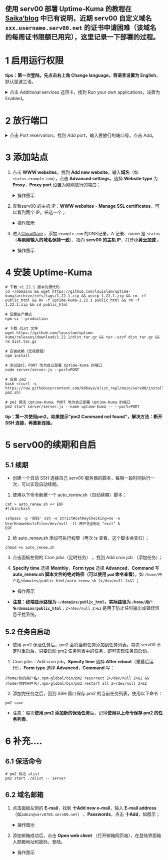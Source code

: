 ## 使用 serv00 部署 Uptime-Kuma 的教程在 [Saika‘blog](https://blog.rappit.site/2024/01/27/serv00_logs/) 中已有说明，近期 serv00 自定义域名 `xxx.username.serv00.net` 的证书申请困难（该域名的每周证书限额已用完），这里记录一下部署的过程。
# 1 启用运行权限

**tips：第一次登陆，先点击右上角 Change language，将语言设置为 English**，默认是波兰语。

<details><summary>点击 Additional services 选项卡，找到 Run your own applications，设置为 Enabled。</summary>
<p>

![image](https://github.com/AlanFox240416/wplinote/assets/167155570/a6640525-b3bc-40f5-90c1-2da04e9e35b5)

</p>
</details> 

# 2 放行端口
<details><summary>点击 Port reservation，找到 Add port，输入要放行的端口号，点击 Add。</summary>
<p>

![image](https://github.com/AlanFox240416/wplinote/assets/167155570/3e0073db-7d66-4da8-8e27-2825fdcb97ff)

</p>
</details> 

# 3 添加站点

1. 点击 **WWW websites**，找到 **Add new website**，输入**域名**（如 `status.example.com`），点击 **Advanced settings**，选择 **Website type** 为 **Proxy**，**Proxy port** 设置为刚刚放行的端口；

    <details><summary>操作图示</summary>
    <p>
    
    ![image](https://github.com/AlanFox240416/wplinote/assets/167155570/bf7fc9a3-19d9-4301-a746-20369144bb15)
    
    </p>
    </details> 

2. 查看serv00 的主机 IP：**WWW websites** - **Manage SSL certificates**，可以看到两个 IP，任选一个；
    <details><summary>操作图示</summary>
    <p>
    
    ![image](https://github.com/AlanFox240416/wplinote/assets/167155570/1726e8c3-2c83-461b-9b2e-8dbf03bcb777)
    
    </p>
    </details> 

4. 进入[Cloudflare](https://dash.cloudflare.com/) ，添加 `example.com` 的DNS记录，A 记录、name 是 `status` （**与刚刚输入的域名保持一致**）、指向 **serv00 的主机 IP**、打开**小黄云加速** 。

    <details><summary>操作图示</summary>
    <p>
    
    ![image](https://github.com/AlanFox240416/wplinote/assets/167155570/6873e3e0-ff78-458b-b939-43a1692bb5ff)
    
    </p>
    </details> 

# 4 安装 Uptime-Kuma

```shell
# 下载 v1.22.1 版本的源代码
cd ~/domains && wget https://github.com/louislam/uptime-kuma/archive/refs/tags/1.22.1.zip && unzip 1.22.1.zip && rm -rf public_html && mv -f uptime-kuma-1.22.1 public_html && rm -f 1.22.1.zip && cd public_html

# 设置生产模式
npm ci --production

# 下载 dist 文件
wget https://github.com/louislam/uptime-kuma/releases/download/1.22.1/dist.tar.gz && tar -xzvf dist.tar.gz && rm dist.tar.gz

# 安装依赖（无视报错）
npm install

# 测试运行，PORT 改为自己部署 Uptime-Kuma 的端口
node server/server.js --port=PORT

# 安装 pm2
bash <(curl -s https://raw.githubusercontent.com/k0baya/alist_repl/main/serv00/install-pm2.sh)

# pm2 保活 Uptime-Kuma，PORT 改为自己部署 Uptime-Kuma 的端口
pm2 start server/server.js --name uptime-kuma -- --port=PORT
```
**tip：第一次使用pm2，如果提示”pm2 Command not found“，解决方法：断开 SSH 连接，再重新连接。**

# 5 serv00的续期和自启
## 5.1 续期

- 创建一个自动 SSH 连接自己 serv00 服务器的脚本，每隔一段时间执行一次，可以实现自动续期。

1. 使用以下命令新建一个 auto_renew.sh（自动续期）脚本；
```shell
cat > auto_renew.sh << EOF
#!/bin/bash

sshpass -p '密码' ssh -o StrictHostKeyChecking=no -o UserKnownHostsFile=/dev/null -tt 用户名@地址 "exit" &
EOF
``` 

2. 给 auto_renew.sh 添加可执行权限（再次 ls 查看，这个脚本会变红）；
```shell
chmod +x auto_renew.sh
``` 

3.  点击面板左侧的 Cron jobs（定时任务） ，找到 Add cron job （添加任务）；
5. **Specify time** 选择 **Monthly**，**Form type** 选择 **Advanced**，**Command** 写 **auto_renew.sh 脚本文件的绝对路径（可以使用 `pwd` 命令查看）**，如 `/home/用户名/domains/public_html/auto_renew.sh 2>/dev/null 2>&1` ；

    <details><summary>操作图示</summary>
    <p>
    
    
    ![image](https://github.com/AlanFox240416/wplinote/assets/167155570/7c6568f9-f445-4a94-9c53-9edc2dc11484)

    
    </p>
    </details> 

- **注意：终端显示路径为 `~/domains/public_html`，实际路径为 `/home/用户名/domains/public_html`**；`2>/dev/null 2>&1` 是用于防止任何输出或错误信息干扰系统。

## 5.2  任务自启动

- 使用 pm2 保活任务后，pm2 会将当前任务添加到任务列表。每次 serv00 不定时重启后，只要启动 pm2 任务列表中的任务，即可实现任务自启动。
1. Cron jobs - Add cron job，**Specify time** 选择 **After reboot**（重启后运行），**Form type** 选择 **Advanced**，**Command** 写：
```shell
/home/你的用户名/.npm-global/bin/pm2 resurrect 2>/dev/null 2>&1 && /home/你的用户名/.npm-global/bin/pm2 restart all 2>/dev/null 2>&1
``` 
2. 添加完任务之后，回到 SSH 窗口保存 pm2 的当前任务列表，使用以下命令：
```shell
pm2 save
``` 

- 注意：每次**使用 pm2 添加新的保活任务**后，记得**使用以上命令保存 pm2 的任务列表**。

# 6 补充....
## 6.1 保活命令
```shell
# pm2 保活 alist
pm2 start ./alist -- server
``` 

## 6.2 域名邮箱

1. 点击面板左侧的 **E-mail**，找到 **十Add new e-mail**，输入 **E-mail address**（如`admin@serv0704.serv00.net`） 、**Passwords**，点击 **十Add**，如图示；

    <details><summary>操作图示</summary>
    <p>
    
    ![image](https://github.com/AlanFox240416/wplinote/assets/167155570/a19c0390-68ed-4497-bd4d-7329f5fdf661)
    
    </p>
    </details> 

2. 添加邮箱成功后，点击 **Open web client** （打开邮箱网页端），在登陆界面输入邮箱地址和密码，登陆。

    <details><summary>操作图示</summary>
    <p>
    
    ![image](https://github.com/AlanFox240416/wplinote/assets/167155570/1f3b2e61-af2e-47b8-9ea7-b488c3bf4bb1)
    
    </p>
    </details> 